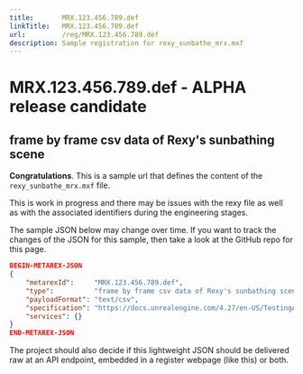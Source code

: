 ```yaml
---
title:       MRX.123.456.789.def
linkTitle:   MRX.123.456.789.def
url:         /reg/MRX.123.456.789.def
description: Sample registration for rexy_sunbathe_mrx.mxf
---
```

# MRX.123.456.789.def - ALPHA release candidate

## frame by frame csv data of Rexy's sunbathing scene

**Congratulations**. This is a sample url that defines the content of the
`rexy_sunbathe_mrx.mxf` file.

This is work in progress and there may be issues with the rexy file as well as
with the associated identifiers during the engineering stages.

The sample JSON below may change over time. If you want to track the changes
of the JSON for this sample, then take a look at the GitHub repo for this page.

```json
BEGIN-METAREX-JSON
{
    "metarexId":     "MRX.123.456.789.def",
    "type":          "frame by frame csv data of Rexy's sunbathing scene",
    "payloadFormat": "text/csv",
    "specification": "https://docs.unrealengine.com/4.27/en-US/TestingAndOptimization/PerformanceAndProfiling/CSVProfiler/",
    "services": {}
}
END-METAREX-JSON
```

The project should also decide if this lightweight JSON should be delivered raw
at an API endpoint, embedded in a register webpage (like this) or both.